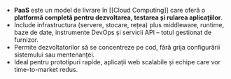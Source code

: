 

- **PaaS** este un model de livrare în [[Cloud Computing]] care oferă o **platformă completă pentru dezvoltarea, testarea și rularea aplicațiilor**.
- Include infrastructura (servere, stocare, rețea) plus middleware, runtime, baze de date, instrumente DevOps și servicii API – totul gestionat de furnizor.
- Permite dezvoltatorilor să se concentreze pe cod, fără grija configurării sistemului sau mentenanței.
- Ideal pentru prototipuri rapide, aplicații web scalabile și echipe care vor time-to-market redus.

